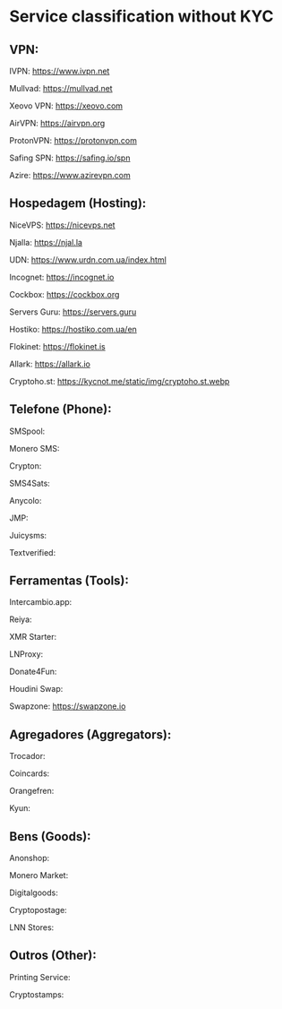 # Service classification without KYC

## VPN:

IVPN: https://www.ivpn.net

Mullvad: https://mullvad.net

Xeovo VPN: https://xeovo.com

AirVPN: https://airvpn.org

ProtonVPN: https://protonvpn.com

Safing SPN: https://safing.io/spn

Azire: https://www.azirevpn.com


## Hospedagem (Hosting):

NiceVPS: https://nicevps.net

Njalla: https://njal.la

UDN: https://www.urdn.com.ua/index.html

Incognet: https://incognet.io

Cockbox: https://cockbox.org

Servers Guru: https://servers.guru

Hostiko: https://hostiko.com.ua/en

Flokinet: https://flokinet.is

Allark: https://allark.io

Cryptoho.st: https://kycnot.me/static/img/cryptoho.st.webp


## Telefone (Phone):

SMSpool:

Monero SMS:

Crypton:

SMS4Sats:

Anycolo:

JMP:

Juicysms:

Textverified:


## Ferramentas (Tools):

Intercambio.app:

Reiya:

XMR Starter:

LNProxy:

Donate4Fun:

Houdini Swap:

Swapzone: https://swapzone.io


## Agregadores (Aggregators):

Trocador:

Coincards:

Orangefren:

Kyun: 

## Bens (Goods):

Anonshop:

Monero Market:

Digitalgoods:

Cryptopostage:

LNN Stores:


## Outros (Other):

Printing Service:

Cryptostamps:

